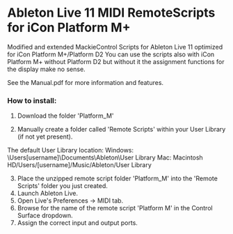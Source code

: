 # Ableton Live 11 MIDI RemoteScripts for iCon Platform M+

Modified and extended MackieControl Scripts for Ableton Live 11 optimized for iCon Platform M+/Platform D2
You can use the scripts also with iCon Platform M+ without Platform D2 but without it the assignment functions for the display make no sense.

See the Manual.pdf for more information and features.

### How to install:

1. Download the folder 'Platform_M'

2. Manually create a folder called 'Remote Scripts' within your User Library (if not yet present).

The default User Library location:
Windows: \Users\[username]\Documents\Ableton\User Library
Mac: Macintosh HD/Users/[username]/Music/Ableton/User Library

3. Place the unzipped remote script folder 'Platform_M' into the 'Remote Scripts' folder you just created.
4. Launch Ableton Live.
5. Open Live's Preferences → MIDI tab.
6. Browse for the name of the remote script 'Platform M' in the Control Surface dropdown.
7. Assign the correct input and output ports.

